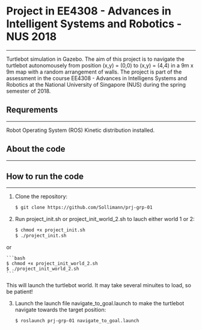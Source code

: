 # Project in EE4308 - Advances in Intelligent Systems and Robotics - NUS 2018 #
--------------------------
Turtlebot simulation in Gazebo. The aim of this project is to navigate the turtlebot autonomousely from position (x,y) = (0,0) to (x,y) = (4,4) in a 9m x 9m map with a random arrangement of walls. The project is part of the assessment in the course EE4308 - Advances in Intelligens Systems and Robotics at the National University of Singapore (NUS) during the spring semester of 2018. 


## Requrements ##
--------------------------
Robot Operating System (ROS) Kinetic distribution installed. 


## About the code ## 
-------------------------


## How to run the code ## 
-------------------------
1. Clone the repository: 
	```bash
	$ git clone https://github.com/Sollimann/prj-grp-01
	```

2. Run project\_init.sh or project\_init\_world_2.sh to lauch either world 1 or 2:
	```bash
	$ chmod +x project_init.sh
	$ ./project_init.sh
	```
or

	```bash
	$ chmod +x project_init_world_2.sh
	$ ./project_init_world_2.sh
	```

This will launch the turtlebot world. It may take several minuites to load, so be patient! 

3. Launch the launch file navigate\_to\_goal.launch to make the turtlebot navigate towards the target position:

	```bash
	$ roslaunch prj-grp-01 navigate_to_goal.launch 
	```

